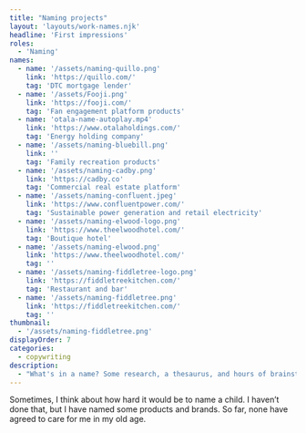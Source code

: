 ```yaml
---
title: "Naming projects"
layout: 'layouts/work-names.njk'
headline: 'First impressions'
roles: 
  - 'Naming'
names: 
  - name: '/assets/naming-quillo.png'
    link: 'https://quillo.com/'
    tag: 'DTC mortgage lender'
  - name: '/assets/Fooji.png'
    link: 'https://fooji.com/'
    tag: 'Fan engagement platform products'
  - name: 'otala-name-autoplay.mp4'
    link: 'https://www.otalaholdings.com/'
    tag: 'Energy holding company'
  - name: '/assets/naming-bluebill.png'
    link: ''
    tag: 'Family recreation products'
  - name: '/assets/naming-cadby.png'
    link: 'https://cadby.co'
    tag: 'Commercial real estate platform'
  - name: '/assets/naming-confluent.jpeg'
    link: 'https://www.confluentpower.com/'
    tag: 'Sustainable power generation and retail electricity'
  - name: '/assets/naming-elwood-logo.png'
    link: 'https://www.theelwoodhotel.com/'
    tag: 'Boutique hotel'
  - name: '/assets/naming-elwood.png'
    link: 'https://www.theelwoodhotel.com/'
    tag: ''
  - name: '/assets/naming-fiddletree-logo.png'
    link: 'https://fiddletreekitchen.com/'
    tag: 'Restaurant and bar'
  - name: '/assets/naming-fiddletree.png'
    link: 'https://fiddletreekitchen.com/'
    tag: ''
thumbnail:
  - '/assets/naming-fiddletree.png'
displayOrder: 7
categories:
  - copywriting
description:
  - "What's in a name? Some research, a thesaurus, and hours of brainstorming."
---
```


Sometimes, I think about how hard it would be to name a child. I haven’t done that, but I have named some products and brands. So far, none have agreed to care for me in my old age.